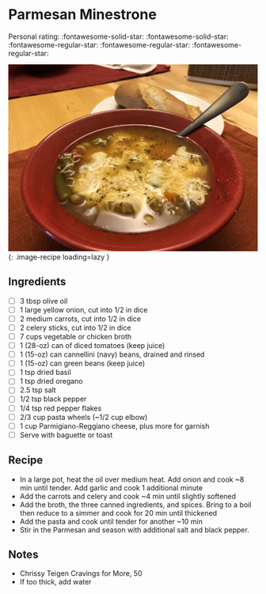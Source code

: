 <!-- Do not modify sections with "AUTO-*". They are updated by make.py -->

# Parmesan Minestrone

<!-- rating=2; (User can specify rating on scale of 1-5) -->
<!-- AUTO-UserRating -->
Personal rating: :fontawesome-solid-star: :fontawesome-solid-star: :fontawesome-regular-star: :fontawesome-regular-star: :fontawesome-regular-star:
<!-- /AUTO-UserRating -->

<!-- name_image=parmesan_minestrone.jpeg; (User can specify image name if multiple exist) -->
<!-- AUTO-Image -->
![parmesan_minestrone.jpeg](./parmesan_minestrone.jpeg){: .image-recipe loading=lazy }
<!-- /AUTO-Image -->

## Ingredients

* [ ] 3 tbsp olive oil
* [ ] 1 large yellow onion, cut into 1/2 in dice
* [ ] 2 medium carrots, cut into 1/2 in dice
* [ ] 2 celery sticks, cut into 1/2 in dice
* [ ] 7 cups vegetable or chicken broth
* [ ] 1 (28-oz) can of diced tomatoes (keep juice)
* [ ] 1 (15-oz) can cannellini (navy) beans, drained and rinsed
* [ ] 1 (15-oz) can green beans (keep juice)
* [ ] 1 tsp dried basil
* [ ] 1 tsp dried oregano
* [ ] 2.5 tsp salt
* [ ] 1/2 tsp black pepper
* [ ] 1/4 tsp red pepper flakes
* [ ] 2/3 cup pasta wheels (~1/2 cup elbow)
* [ ] 1 cup Parmigiano-Reggiano cheese, plus more for garnish
* [ ] Serve with baguette or toast

## Recipe

* In a large pot, heat the oil over medium heat. Add onion and cook ~8 min until tender. Add garlic and cook 1 additional minute
* Add the carrots and celery and cook ~4 min until slightly softened
* Add the broth, the three canned ingredients, and spices. Bring to a boil then reduce to a simmer and cook for 20 min until thickened
* Add the pasta and cook until tender for another ~10 min
* Stir in the Parmesan and season with additional salt and black pepper.

## Notes

* Chrissy Teigen Cravings for More, 50
* If too thick, add water

